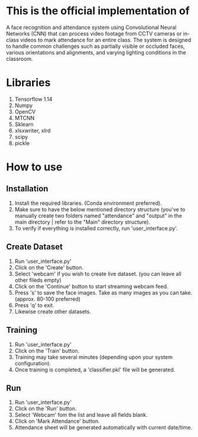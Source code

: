 # This is the official implementation of


A face recognition and attendance system using Convolutional Neural Networks (CNN) that can process video footage from CCTV cameras or in-class videos to mark attendance for an entire class. The system is designed to handle common challenges such as partially visible or occluded faces, various orientations and alignments, and varying lighting conditions in the classroom.

# Libraries
1. Tensorflow 1.14
2. Numpy
3. OpenCV
4. MTCNN
5. Sklearn
6. xlsxwriter, xlrd
7. scipy
8. pickle


# How to use

## Installation
1. Install the required libraries. (Conda environment preferred).
2. Make sure to have the below mentioned directory structure (you've to manually create two folders named "attendance" and "output" in the main directory | refer to the "Main" directory structure).
3. To verify if everything is installed correctly, run 'user_interface.py'.

## Create Dataset
1. Run 'user_interface.py'
2. Click on the 'Create' button.
3. Select 'webcam' if you wish to create live dataset. (you can leave all other fileds empty)
4. Click on the 'Continue' button to start streaming webcam feed.
5. Press 's' to save the face images. Take as many images as you can take. (approx. 80-100 preferred)
6. Press 'q' to exit.
7. Likewise create other datasets.

## Training
1. Run 'user_interface.py'
2. Click on the 'Train' button.
3. Training may take several minutes (depending upon your system configuration).
4. Once training is completed, a 'classifier.pkl' file will be generated.

## Run
1. Run 'user_interface.py'
2. Click on the 'Run' button.
3. Select 'Webcam' fom the list and leave all fields blank.
4. Click on 'Mark Attendance' button.
5. Attendance sheet will be generated automatically with current date/time.
